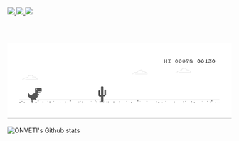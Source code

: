 <!--
**AAkmalDev/AAkmalDev** is a ✨ _special_ ✨ repository because its `README.md` (this file) appears on your GitHub profile.

![img](https://github.com/ONVETI/ONVETI/raw/main/onvetiforgithub.jpg)

# Hello there! 👋🏻

I am Quvonchbek Yangiboyev 🙋‍♂️, a Android Developer & Figma, Adobe XD Designer.

## Connect with Me 🤝🏻


<p align="center">

<!--github-->
<a href="https://github.com/AAkmalDev">
<img src="https://img.shields.io/badge/github-%23100000.svg?&style=for-the-badge&logo=github&logoColor=white">
</a>

<!--gitlab-->
<a href="https://gitlab.com/developerakmal">
<img src="https://img.shields.io/badge/gitlab-%23330f63.svg?&style=for-the-badge&logo=gitlab&logoColor=white"/>
</a>

<!--telegram-->
<a href="https://t.me/portfolio_Akmal_1">
<img src="https://img.shields.io/badge/telegram-D14836?color=2CA5E0&style=for-the-badge&logo=telegram&logoColor=white"/>
</a>



</p>

<br>
<br>

![gif](https://github.com/ONVETI/ONVETI/raw/main/dino.gif)

![ONVETI's Github stats](https://github-readme-stats.vercel.app/api?username=onveti&show_icons=true&theme=default)
